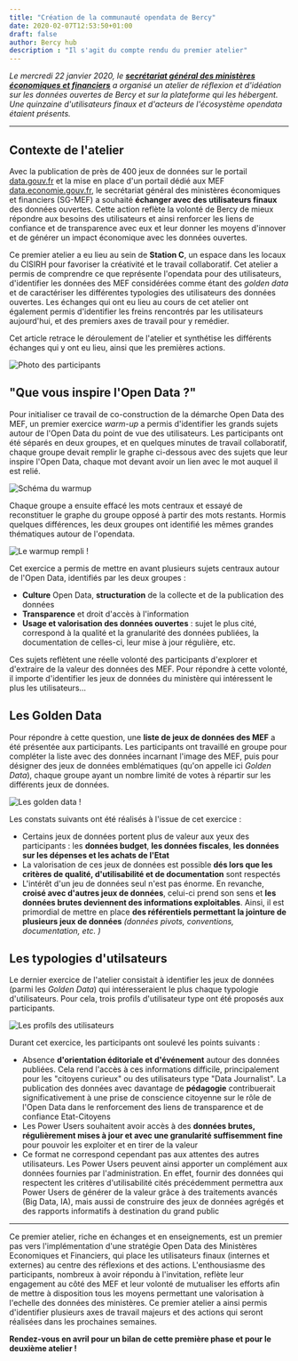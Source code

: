 ```yaml
---
title: "Création de la communauté opendata de Bercy"
date: 2020-02-07T12:53:50+01:00
draft: false
author: Bercy hub
description : "Il s'agit du compte rendu du premier atelier"
---
```


*Le mercredi 22 janvier 2020, le **[secrétariat général des ministères économiques et financiers](https://www.economie.gouv.fr/vous-orienter/organigramme/secretariat-general-des-ministeres-economiques-et-financiers-sg)** a organisé un atelier de réflexion et d'idéation sur les données ouvertes de Bercy et sur la plateforme qui les hébergent. Une quinzaine d'utilisateurs finaux et d'acteurs de l'écosystème opendata étaient présents.*

***

## Contexte de l'atelier
Avec la publication de près de 400 jeux de données sur le portail [data.gouv.fr](https://data.gouv.fr) et la mise en place d'un portail dédié aux MEF [data.economie.gouv.fr](https://data.economie.gouv.fr), le secrétariat général des ministères économiques et financiers (SG-MEF) a souhaité **échanger avec des utilisateurs finaux** des données ouvertes. Cette action reflète la volonté de Bercy de mieux répondre aux besoins des utilisateurs et ainsi renforcer les liens de confiance et de transparence avec eux et leur donner les moyens d'innover et de générer un impact économique avec les données ouvertes. 

Ce premier atelier a eu lieu au sein de **Station C**, un espace dans les locaux du CISIRH pour favoriser la créativité et le travail collaboratif. Cet atelier a permis de comprendre ce que représente l'opendata pour des utilisateurs, d'identifier les données des MEF considérées comme étant des *golden data* et de caractériser les différentes typologies des utilisateurs des données ouvertes. Les échanges qui ont eu lieu au cours de cet atelier ont également permis d'identifier les freins rencontrés par les utilisateurs aujourd'hui, et des premiers axes de travail pour y remédier. 

Cet article retrace le déroulement de l'atelier et synthétise les différents échanges qui y ont eu lieu, ainsi que les premières actions.

![Photo des participants](/hub/images/blog/opendata_atelier01_20200123_participants.png "Les participants de l'atelier")


## "Que vous inspire l'Open Data ?"
Pour initialiser ce travail de co-construction de la démarche Open Data des MEF, un premier exercice *warm-up* a permis d'identifier les grands sujets autour de l'Open Data du point de vue des utilisateurs. 
Les participants ont été séparés en deux groupes, et en quelques minutes de travail collaboratif, chaque groupe devait remplir le graphe ci-dessous avec des sujets que leur inspire l'Open Data, chaque mot devant avoir un lien avec le mot auquel il est relié. 

![Schéma du warmup](/hub/images/blog/opendata_atelier01_20200123_warmup.png "Le schéma du warm-up")


Chaque groupe a ensuite effacé les mots centraux et essayé de reconstituer le graphe du groupe opposé à partir des mots restants. Hormis quelques différences, les deux groupes ont identifié les mêmes grandes thématiques autour de l'opendata.

![Le warmup rempli !](/hub/images/blog/opendata_atelier01_20200123_warmup_resultat.png "Le warm-up rempli par les participants")

Cet exercice a permis de mettre en avant plusieurs sujets centraux autour de l'Open Data, identifiés par les deux groupes : 
* **Culture** Open Data, **structuration** de la collecte et de la publication des données
* **Transparence** et droit d'accès à l'information
* **Usage et valorisation des données ouvertes** : sujet le plus cité, correspond à la qualité et la granularité des données publiées, la documentation de celles-ci, leur mise à jour régulière, etc.

Ces sujets reflètent une réelle volonté des participants d'explorer et d'extraire de la valeur des données des MEF. Pour répondre à cette volonté, il importe d'identifier les jeux de données du ministère qui intéressent le plus les utilisateurs...


## Les Golden Data
Pour répondre à cette question, une **liste de jeux de données des MEF** a été présentée aux participants. Les participants ont travaillé en groupe pour compléter la liste avec des données incarnant l'image des MEF, puis pour désigner des jeux de données emblématiques (qu'on appelle ici *Golden Data*), chaque groupe ayant un nombre limité de votes à répartir sur les différents jeux de données. 

![Les golden data !](/hub/images/blog/opendata_atelier01_20200123_goldendata.png "Le golden data identifiés par les participants")

Les constats suivants ont été réalisés à l'issue de cet exercice :
* Certains jeux de données portent plus de valeur aux yeux des participants : les **données budget**, **les données fiscales**, **les données sur les dépenses et les achats de l'Etat**
* La valorisation de ces jeux de données est possible **dés lors que les critères de qualité, d'utilisabilité et de documentation** sont respectés
* L'intérêt d'un jeu de données seul n'est pas énorme. En revanche, **croisé avec d'autres jeux de données**, celui-ci prend son sens et **les données brutes deviennent des informations exploitables**. Ainsi, il est primordial de mettre en place **des référentiels permettant la jointure de plusieurs jeux de données** *(données pivots, conventions, documentation, etc. )*

## Les typologies d'utilsateurs
Le dernier exercice de l'atelier consistait à identifier les jeux de données (parmi les *Golden Data*) qui intéresseraient le plus chaque typologie d'utilisateurs. Pour cela, trois profils d'utilisateur type ont été proposés aux participants.

![Les profils des utilisateurs](/hub/images/blog/opendata_atelier01_20200123_users_slides.png "Les profils des utilisateurs de l'opendata")

Durant cet exercice, les participants ont soulevé les points suivants :
* Absence **d'orientation éditoriale et d'événement** autour des données publiées. Cela rend l'accès à ces informations difficile, principalement pour les "citoyens curieux" ou des utilisateurs type "Data Journalist". La publication des données avec davantage de **pédagogie** contribuerait significativement à une prise de conscience citoyenne sur le rôle de l'Open Data dans le renforcement des liens de transparence et de confiance Etat-Citoyens
* Les Power Users souhaitent avoir accès à des **données brutes, régulièrement mises à jour et avec une granularité suffisemment fine** pour pouvoir les exploiter et en tirer de la valeur
* Ce format ne correspond cependant pas aux attentes des autres utilisateurs. Les Power Users peuvent ainsi apporter un complément aux données fournies par l'administration. En effet, fournir des données qui respectent les critères d'utilisabilité cités précédemment permettra aux Power Users de générer de la valeur grâce à des traitements avancés (Big Data, IA), mais aussi de construire des jeux de données agrégés et des rapports informatifs à destination du grand public

***

Ce premier atelier, riche en échanges et en enseignements, est un premier pas vers l'implémentation d'une stratégie Open Data des Ministères Economiques et Financiers, qui place les utilisateurs finaux (internes et externes) au centre des réflexions et des actions. L'enthousiasme des participants, nombreux à avoir répondu à l'invitation, reflète leur engagement au côté des MEF et leur volonté de mutualiser les efforts afin de mettre à disposition tous les moyens permettant une valorisation à l'echelle des données des ministères. Ce premier atelier a ainsi permis d'identifier plusieurs axes de travail majeurs et des actions qui seront réalisées dans les prochaines semaines.

**Rendez-vous en avril pour un bilan de cette première phase et pour le deuxième atelier !**